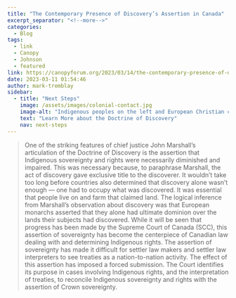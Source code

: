 ```yaml
---
title: "The Contemporary Presence of Discovery’s Assertion in Canada"
excerpt_separator: "<!--more-->"
categories:
  - Blog
tags:
  - link
  - Canopy
  - Johnson
  - featured
link: https://canopyforum.org/2023/03/14/the-contemporary-presence-of-discoverys-assertion-in-canada/
date: 2023-03-11 01:54:46
author: mark-tremblay
sidebar:
  - title: "Next Steps"
    image: /assets/images/colonial-contact.jpg
    image-alt: "Indigenous peoples on the left and European Christian colonizers on the right planting a cross. In the middle is Mother Earth."
    text: "Learn More about the Doctrine of Discovery"
    nav: next-steps 
---
```

> One of the striking features of chief justice John Marshall’s articulation of the Doctrine of Discovery is the assertion that Indigenous sovereignty and rights were necessarily diminished and impaired. This was necessary because, to paraphrase Marshall, the act of discovery gave exclusive title to the discoverer. It wouldn’t take too long before countries also determined that discovery alone wasn’t enough — one had to occupy what was discovered. It was essential that people live on and farm that claimed land. The logical inference from Marshall’s observation about discovery was that European monarchs asserted that they alone had ultimate dominion over the lands their subjects had discovered. While it will be seen that progress has been made by the Supreme Court of Canada (SCC), this assertion of sovereignty has become the centerpiece of Canadian law dealing with and determining Indigenous rights. The assertion of sovereignty has made it difficult for settler law makers and settler law interpreters to see treaties as a nation-to-nation activity. The effect of this assertion has imposed a forced submission. The Court identifies its purpose in cases involving Indigenous rights, and the interpretation of treaties, to reconcile Indigenous sovereignty and rights with the assertion of Crown sovereignty.